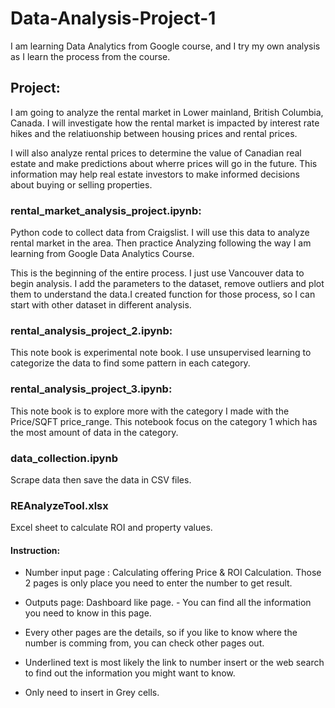 # Data-Analysis-Project-1
I am learning Data Analytics from Google course, and I try my own analysis as I learn the process from the course. 

## Project:
I am going to analyze the rental market in Lower mainland, British Columbia, Canada. I will investigate how the rental market is impacted by interest rate hikes and the relatiuonship between housing prices and rental prices. 

I will also analyze rental prices to determine the value of Canadian real estate and make predictions about wherre prices will go in the future. This information may help real estate investors to make informed decisions about buying or selling properties. 

### rental_market_analysis_project.ipynb:
Python code to collect data from Craigslist. I will use this data to analyze rental market in the area. 
Then practice Analyzing following the way I am learning from Google Data Analytics Course.

This is the beginning of the entire process. I just use Vancouver data to begin analysis. I add the parameters to the dataset, remove outliers and plot them to understand the data.I created function for those process, so I can start with other dataset in different analysis. 

### rental_analysis_project_2.ipynb:
This note book is experimental note book. I use unsupervised learning to categorize the data to find some pattern in each category. 

### rental_analysis_project_3.ipynb:
This note book is to explore more with the category I made with the Price/SQFT price_range. This notebook focus on the category 1 which has the most amount of data in the category. 

### data_collection.ipynb
Scrape data then save the data in CSV files. 

### REAnalyzeTool.xlsx

Excel sheet to calculate ROI and property values. 

#### Instruction:

* Number input page : Calculating offering Price & ROI Calculation. 
    Those 2 pages is only place you need to enter the number to get result. 

* Outputs page: Dashboard like page. - You can find all the information you need to know in this page. 

* Every other pages are the details, so if you like to know where the number is comming from, you can check other pages out. 

* Underlined text is most likely the link to number insert or the web search to find out the information you might want to know. 

* Only need to insert in Grey cells. 

